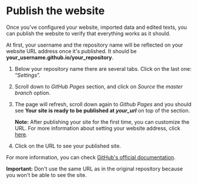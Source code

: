 # Publish the website

Once you've configured your website, imported data and edited texts, you can publish the website to verify that everything works as it should.

At first, your username and the repository name will be reflected on your website URL address once it's published. It should be **your_username.github.io/your_repository**.

1. Below your repository name there are several tabs. Click on the last one: “_Settings_”.
2. Scroll down to _GitHub Pages_ section, and click on _Source_ the _master branch_ option.
3. The page will refresh, scroll down again to _Github Pages_ and you should see **Your site is ready to be published at _your_url_** on top of the section.

   **Note:** After publishing your site for the first time, you can customize the URL. For more information about setting your website address, click [here](https://towerbuilder.readthedocs.io/en/latest/C2/Seccion3.html).

4. Click on the URL to see your published site.

For more information, you can check [GitHub's official documentation](https://help.github.com/en/articles/user-organization-and-project-pages).

**Important:** Don't use the same URL as in the original repository because you won't be able to see the site.
